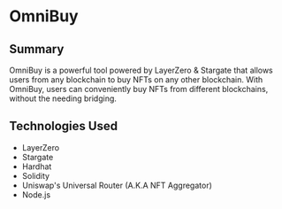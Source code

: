 # OmniBuy

## Summary
OmniBuy is a powerful tool powered by LayerZero & Stargate that allows users from any blockchain to buy NFTs on any other blockchain. With OmniBuy, users can conveniently buy NFTs from different blockchains, without the needing bridging.

## Technologies Used
- LayerZero
- Stargate
- Hardhat
- Solidity
- Uniswap's Universal Router (A.K.A NFT Aggregator)
- Node.js
